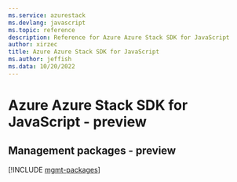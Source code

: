 ```yaml
---
ms.service: azurestack
ms.devlang: javascript
ms.topic: reference
description: Reference for Azure Azure Stack SDK for JavaScript
author: xirzec
title: Azure Azure Stack SDK for JavaScript
ms.author: jeffish
ms.data: 10/20/2022
---
```

# Azure Azure Stack SDK for JavaScript - preview

## Management packages - preview
[!INCLUDE [mgmt-packages](azure-stack-mgmt-index.md)]